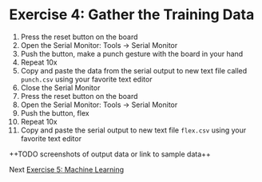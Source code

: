 # Exercise 4: Gather the Training Data

1. Press the reset button on the board
1. Open the Serial Monitor: Tools -> Serial Monitor
1. Push the button, make a punch gesture with the board in your hand
1. Repeat 10x
1. Copy and paste the data from the serial output to new text file called `punch.csv` using your favorite text editor
1. Close the Serial Monitor
1. Press the reset button on the board
1. Open the Serial Monitor: Tools -> Serial Monitor
1. Push the button, flex
1. Repeat 10x
1. Copy and paste the serial output to new text file `flex.csv` using your favorite text editor

++TODO screenshots of output data or link to sample data++

Next [Exercise 5: Machine Learning ](exercise5.md)

